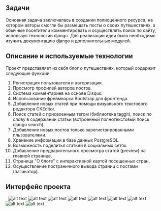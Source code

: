 ## Задачи
Основная задача заключалась в создании полноценного ресурса, на котором авторы смогли бы размещать посты о своих путешествиях, а обычные посетители комментировать и осуществлять поиск по сайту, используя технологии django. Для реализации идеи было необходимо изучить документацию django и дополнительных модулей.

## Описание и используемые технологии
Проект представляет из себя блог о путешествиях, который содержит следующие функции:
  1. Регистрация пользователя и авторизация.
  2. Просмотр профилей авторов постов.
  3. Система комментариев на основе Disqus.
  4. Использование фреймворка Bootstrap для фронтенда.
  5. Добавление новых статей при помощи визуального текстового редактора CKEditor.
  6. Поиск статей с присвоенным тегом (библиотека taggit), поиск по слову в содержании статьи (встроенный полнотекстовый       поиск django search).
  7. Добавление новых постов только зарегистрированными пльзователями.
  8. Хранение информации в базе данных PostgreSQL.
  9. Возможность поделитья статьей в социальных сетях.
  10. Добавление предварительного просмотра статей (preview) на главной странице.
  11. Страница "О блоге" с интерактивной картой посещенных стран.
  12. Осуществление постраничного вывода страниц с постами (пагинатор).
  
  ## Интерфейс проекта
   ![alt text](https://cloud.githubusercontent.com/assets/29196496/26797336/415baf1e-4a35-11e7-8a05-6fbce0bf3b71.png)
   ![alt text](https://cloud.githubusercontent.com/assets/29196496/26785493/5b661ad6-4a0b-11e7-8b3b-0e07b055d32e.png)
   ![alt text](https://cloud.githubusercontent.com/assets/29196496/26797496/b970abd0-4a35-11e7-8e69-90e28095ebf9.png)
   ![alt text](https://cloud.githubusercontent.com/assets/29196496/26785757/b3211536-4a0c-11e7-9cf9-b3e14fa2350b.png)
   ![alt text](https://cloud.githubusercontent.com/assets/29196496/26796798/6a8afefa-4a33-11e7-9cba-41bc20fb1b2c.png)
   ![alt text](https://cloud.githubusercontent.com/assets/29196496/26795603/f4340944-4a2e-11e7-9a93-9575b8de06fe.png)
   ![alt text](https://cloud.githubusercontent.com/assets/29196496/26795394/2a3b9260-4a2e-11e7-8372-6f2d30250ac7.png)
   ![alt text](https://cloud.githubusercontent.com/assets/29196496/26795474/6eab9a8a-4a2e-11e7-8b1e-5139538d86c5.png)
   ![alt text](https://cloud.githubusercontent.com/assets/29196496/26795881/f88f7928-4a2f-11e7-90af-9fef0d8ef3b4.png)
